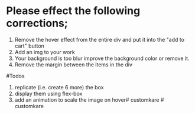 # Please effect the following corrections;
1. Remove the hover effect from the entire div and put it into the "add to cart" button
2. Add an img to your work
3. Your background is too blur improve the background color or remove it.
4. Remove the margin between the items in the div

#Todos
1. replicate (i.e. create 6 more) the box
2. display them using flex-box
3. add an animation to scale the image on hover#   c u s t o m k a r e  
 #   c u s t o m k a r e  
 